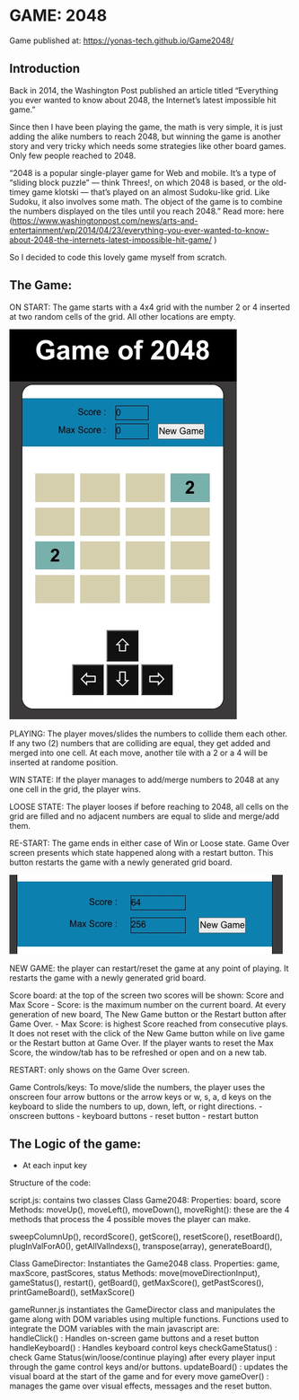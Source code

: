 # GAME: 2048

Game published at: https://yonas-tech.github.io/Game2048/ 

## Introduction

Back in 2014, the Washington Post published an article titled “Everything you ever wanted to know about 2048, the Internet’s latest impossible hit game.” 

Since then I have been playing the game, the math is very simple, it is just adding the alike numbers to reach 2048, but winning the game is another story and very tricky which needs some strategies like other board games. Only few people reached to 2048. 

“2048 is a popular single-player game for Web and mobile. It’s a type of “sliding block puzzle” — think Threes!, on which 2048 is based, or the old-timey game klotski — that’s played on an almost Sudoku-like grid. Like Sudoku, it also involves some math. The object of the game is to combine the numbers displayed on the tiles until you reach 2048.”
Read more: here (https://www.washingtonpost.com/news/arts-and-entertainment/wp/2014/04/23/everything-you-ever-wanted-to-know-about-2048-the-internets-latest-impossible-hit-game/ )

So I decided to code this lovely game myself from scratch. 

## The Game: 

ON START:
The game starts with a 4x4 grid with the number 2 or 4 inserted at two random cells of the grid. All other locations are empty. 

![start](https://github.com/Yonas-tech/Game2048/blob/main/images/startPage.jpg)


PLAYING:
The player moves/slides the numbers to collide them each other. If any two (2) numbers that are colliding are equal, they get added and merged into one cell. At each move, another tile with a 2 or a 4 will be inserted at randome position. 

WIN STATE: 
	If the player manages to add/merge numbers to 2048 at any one cell in the grid, the player wins. 

LOOSE STATE: 
	The player looses if before reaching to 2048, all cells on the grid are filled and no adjacent numbers are equal to slide and merge/add them.

RE-START: The game ends in either case of Win or Loose state. Game Over screen presents which state happened along with a restart button. This button restarts the game with a newly generated grid board. 

![Score Board/New Game](https://github.com/Yonas-tech/Game2048/blob/main/images/score_newGame.jpg)

NEW GAME: the player can restart/reset the game at any point of playing. It restarts the game with a newly generated grid board. 

Score board: at the top of the screen two scores will be shown: Score and Max Score
	- Score: is the maximum number on the current board.  At every generation of new board, The New Game button or the Restart button after Game Over. 
	- Max Score: is highest Score reached from consecutive plays. It does not reset with the click of the New Game button while on live game or the Restart button at Game Over. If the player wants to reset the Max Score, the window/tab has to be refreshed or open and on a new tab. 

RESTART: only shows on the Game Over screen.

Game Controls/keys:
	To move/slide the numbers, the player uses the onscreen four arrow buttons or the arrow keys or w, s, a, d keys on the keyboard to slide the numbers to up, down, left, or right directions. 
	- onscreen buttons
	- keyboard buttons
	- reset button 
	- restart button


## The Logic of the game:

- At each input key 


Structure of the code:

script.js: contains two classes 
Class Game2048:
Properties: board, score
Methods: 
moveUp(), moveLeft(), moveDown(), moveRight(): these are the 4 methods that process the 4 possible moves the player can make. 

sweepColumnUp(), recordScore(), getScore(), resetScore(), resetBoard(), plugInValForA0(), getAllValIndexs(), transpose(array), generateBoard(), 

Class GameDirector:
Instantiates the Game2048 class. 
Properties: game, maxScore, pastScores, status
Methods: move(moveDirectionInput), gameStatus(), restart(), getBoard(), getMaxScore(), getPastScores(), printGameBoard(), setMaxScore()

gameRunner.js instantiates the GameDirector class and manipulates the game along with DOM variables using multiple functions. 
Functions used to integrate the DOM variables with the main javascript are:  
handleClick() : Handles on-screen game buttons and a reset button
handleKeyboard() : Handles keyboard control keys
checkGameStatus() : check Game Status(win/loose/continue playing) after every player input through the game control keys and/or buttons. 
updateBoard() : updates the visual board at the start of the game and for every move
gameOver() : manages the game over visual effects, messages and the reset button. 
